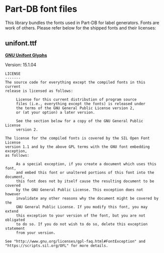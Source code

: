 # Part-DB font files

This library bundles the fonts used in Part-DB for label generators. Fonts are work of others.
Please refer below for the shipped fonts and their licenses:

## unifont.ttf
[**GNU Unifont Glyphs**](https://unifoundry.com/unifont/)

Version: 15.1.04

```
LICENSE
-------
The source code for everything except the compiled fonts in this current
release is licensed as follows:

     License for this current distribution of program source
     files (i.e., everything except the fonts) is released under
     the terms of the GNU General Public License version 2,
     or (at your option) a later version.

     See the section below for a copy of the GNU General Public License
     version 2.

The license for the compiled fonts is covered by the SIL Open Font License
version 1.1 and by the above GPL terms with the GNU font embedding exception,
as follows:

     As a special exception, if you create a document which uses this font,
     and embed this font or unaltered portions of this font into the document,
     this font does not by itself cause the resulting document to be covered
     by the GNU General Public License. This exception does not however
     invalidate any other reasons why the document might be covered by the
     GNU General Public License. If you modify this font, you may extend
     this exception to your version of the font, but you are not obligated
     to do so. If you do not wish to do so, delete this exception statement
     from your version. 

See "http://www.gnu.org/licenses/gpl-faq.html#FontException" and
"https://scripts.sil.org/OFL" for more details.
```